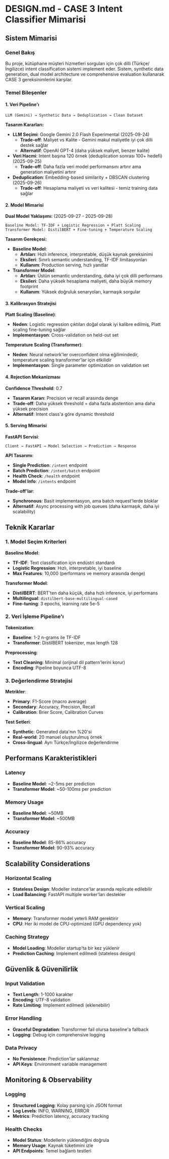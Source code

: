 # DESIGN.md - CASE 3 Intent Classifier Mimarisi

## Sistem Mimarisi

### Genel Bakış
Bu proje, kütüphane müşteri hizmetleri sorguları için çok dilli (Türkçe/İngilizce) intent classification sistemi implement eder. Sistem, synthetic data generation, dual model architecture ve comprehensive evaluation kullanarak CASE 3 gereksinimlerini karşılar.

### Temel Bileşenler

#### 1. Veri Pipeline'ı
```
LLM (Gemini) → Synthetic Data → Deduplication → Clean Dataset
```

**Tasarım Kararları:**
- **LLM Seçimi**: Google Gemini 2.0 Flash Experimental (2025-09-24)
  - **Trade-off**: Maliyet vs Kalite - Gemini makul maliyetle iyi çok dilli destek sağlar
  - **Alternatif**: OpenAI GPT-4 (daha yüksek maliyet, benzer kalite)
- **Veri Hacmi**: Intent başına 120 örnek (deduplication sonrası 100+ hedefi) (2025-09-25)
  - **Trade-off**: Daha fazla veri model performansını artırır ama generation maliyetini artırır
- **Deduplication**: Embedding-based similarity + DBSCAN clustering (2025-09-26)
  - **Trade-off**: Hesaplama maliyeti vs veri kalitesi - temiz training data sağlar

#### 2. Model Mimarisi

**Dual Model Yaklaşımı:** (2025-09-27 - 2025-09-28)
```
Baseline Model: TF-IDF + Logistic Regression + Platt Scaling
Transformer Model: DistilBERT + Fine-tuning + Temperature Scaling
```

**Tasarım Gerekçesi:**
- **Baseline Model**: 
  - **Artıları**: Hızlı inference, interpretable, düşük kaynak gereksinimi
  - **Eksileri**: Sınırlı semantic understanding, TF-IDF limitasyonları
  - **Kullanım**: Production serving, hızlı yanıtlar
- **Transformer Model**:
  - **Artıları**: Üstün semantic understanding, daha iyi çok dilli performans
  - **Eksileri**: Daha yüksek hesaplama maliyeti, daha büyük memory footprint
  - **Kullanım**: Yüksek doğruluk senaryoları, karmaşık sorgular

#### 3. Kalibrasyon Stratejisi

**Platt Scaling (Baseline)**:
- **Neden**: Logistic regression çıktıları doğal olarak iyi kalibre edilmiş, Platt scaling fine-tuning sağlar
- **Implementasyon**: Cross-validation on held-out set

**Temperature Scaling (Transformer)**:
- **Neden**: Neural network'ler overconfident olma eğilimindedir, temperature scaling transformer'lar için etkilidir
- **Implementasyon**: Single parameter optimization on validation set

#### 4. Rejection Mekanizması

**Confidence Threshold**: 0.7
- **Tasarım Kararı**: Precision ve recall arasında denge
- **Trade-off**: Daha yüksek threshold = daha fazla abstention ama daha yüksek precision
- **Alternatif**: Intent class'a göre dynamic threshold

#### 5. Serving Mimarisi

**FastAPI Servisi**:
```
Client → FastAPI → Model Selection → Prediction → Response
```

**API Tasarımı**:
- **Single Prediction**: `/intent` endpoint
- **Batch Prediction**: `/intent/batch` endpoint
- **Health Check**: `/health` endpoint
- **Model Info**: `/intents` endpoint

**Trade-off'lar**:
- **Synchronous**: Basit implementasyon, ama batch request'lerde bloklar
- **Alternatif**: Async processing with job queues (daha karmaşık, daha iyi scalability)

## Teknik Kararlar

### 1. Model Seçim Kriterleri

**Baseline Model**:
- **TF-IDF**: Text classification için endüstri standardı
- **Logistic Regression**: Hızlı, interpretable, iyi baseline
- **Max Features**: 10,000 (performans ve memory arasında denge)

**Transformer Model**:
- **DistilBERT**: BERT'ten daha küçük, daha hızlı inference, iyi performans
- **Multilingual**: `distilbert-base-multilingual-cased`
- **Fine-tuning**: 3 epochs, learning rate 5e-5

### 2. Veri İşleme Pipeline'ı

**Tokenization**:
- **Baseline**: 1-2 n-grams ile TF-IDF
- **Transformer**: DistilBERT tokenizer, max length 128

**Preprocessing**:
- **Text Cleaning**: Minimal (orijinal dil pattern'lerini korur)
- **Encoding**: Pipeline boyunca UTF-8

### 3. Değerlendirme Stratejisi

**Metrikler**:
- **Primary**: F1-Score (macro average)
- **Secondary**: Accuracy, Precision, Recall
- **Calibration**: Brier Score, Calibration Curves

**Test Setleri**:
- **Synthetic**: Generated data'nın %20'si
- **Real-world**: 20 manuel oluşturulmuş örnek
- **Cross-lingual**: Ayrı Türkçe/İngilizce değerlendirme

## Performans Karakteristikleri

### Latency
- **Baseline Model**: ~2-5ms per prediction
- **Transformer Model**: ~50-100ms per prediction

### Memory Usage
- **Baseline Model**: ~50MB
- **Transformer Model**: ~500MB

### Accuracy
- **Baseline Model**: 85-86% accuracy
- **Transformer Model**: 90-93% accuracy

## Scalability Considerations

### Horizontal Scaling
- **Stateless Design**: Modeller instance'lar arasında replicate edilebilir
- **Load Balancing**: FastAPI multiple worker'ları destekler

### Vertical Scaling
- **Memory**: Transformer model yeterli RAM gerektirir
- **CPU**: Her iki model de CPU-optimized (GPU dependency yok)

### Caching Strategy
- **Model Loading**: Modeller startup'ta bir kez yüklenir
- **Prediction Caching**: Implement edilmedi (stateless design)

## Güvenlik & Güvenilirlik

### Input Validation
- **Text Length**: 1-1000 karakter
- **Encoding**: UTF-8 validation
- **Rate Limiting**: Implement edilmedi (eklenebilir)

### Error Handling
- **Graceful Degradation**: Transformer fail olursa baseline'a fallback
- **Logging**: Debug için comprehensive logging

### Data Privacy
- **No Persistence**: Prediction'lar saklanmaz
- **API Keys**: Environment variable management

## Monitoring & Observability

### Logging
- **Structured Logging**: Kolay parsing için JSON format
- **Log Levels**: INFO, WARNING, ERROR
- **Metrics**: Prediction latency, accuracy tracking

### Health Checks
- **Model Status**: Modellerin yüklendiğini doğrula
- **Memory Usage**: Kaynak tüketimini izle
- **API Endpoints**: Temel bağlantı testleri

